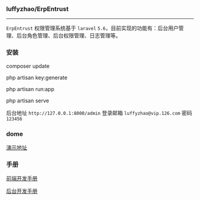 ### luffyzhao/ErpEntrust
---

`ErpEntrust` 权限管理系统基于 `laravel` `5.6`，目前实现的功能有：后台用户管理、后台角色管理、后台权限管理、日志管理等。

### 安装

composer update

php artisan key:generate

php artisan run:app

php artisan serve

后台地址 `http://127.0.0.1:8000/admin`  登录邮箱 `luffyzhao@vip.126.com` 密码 `123456`

### dome

[演示地址](http://erpentrust.luffyzhao.com/admin)

### 手册

[前端开发手册](storage/doc/前端开发手册.md)

[后台开发手册](storage/doc/后台开发手册.md)
